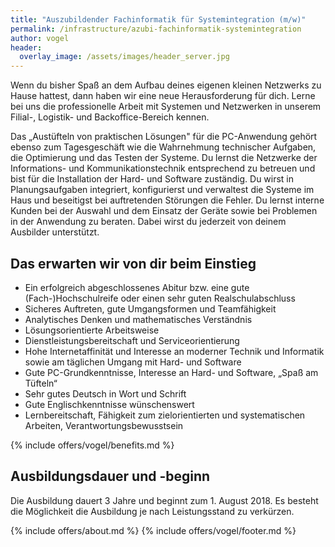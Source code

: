 ```yaml
---
title: "Auszubildender Fachinformatik für Systemintegration (m/w)"
permalink: /infrastructure/azubi-fachinformatik-systemintegration
author: vogel
header:
  overlay_image: /assets/images/header_server.jpg
---
```


Wenn du bisher Spaß an dem Aufbau deines eigenen kleinen Netzwerks zu Hause hattest,
dann haben wir eine neue Herausforderung für dich. Lerne bei uns die professionelle Arbeit
mit Systemen und Netzwerken in unserem Filial-, Logistik- und Backoffice-Bereich kennen.

Das „Austüfteln von praktischen Lösungen" für die PC-Anwendung gehört ebenso zum
Tagesgeschäft wie die Wahrnehmung technischer Aufgaben, die Optimierung und das Testen
der Systeme. Du lernst die Netzwerke der Informations- und Kommunikationstechnik
entsprechend zu betreuen und bist für die Installation der Hard- und Software zuständig. Du
wirst in Planungsaufgaben integriert, konfigurierst und verwaltest die Systeme im Haus und
beseitigst bei auftretenden Störungen die Fehler. Du lernst interne Kunden bei der Auswahl
und dem Einsatz der Geräte sowie bei Problemen in der Anwendung zu beraten. Dabei wirst
du jederzeit von deinem Ausbilder unterstützt. 

## Das erwarten wir von dir beim Einstieg

* Ein erfolgreich abgeschlossenes Abitur bzw. eine gute (Fach-)Hochschulreife oder einen sehr guten Realschulabschluss
* Sicheres Auftreten, gute Umgangsformen und Teamfähigkeit
* Analytisches Denken und mathematisches Verständnis
* Lösungsorientierte Arbeitsweise
* Dienstleistungsbereitschaft und Serviceorientierung
* Hohe Internetaffinität und Interesse an moderner Technik und Informatik sowie am täglichen Umgang mit Hard- und Software
* Gute PC-Grundkenntnisse, Interesse an Hard- und Software, „Spaß am Tüfteln“
* Sehr gutes Deutsch in Wort und Schrift
* Gute Englischkenntnisse wünschenswert
* Lernbereitschaft, Fähigkeit zum zielorientierten und systematischen Arbeiten, Verantwortungsbewusstsein 

{% include offers/vogel/benefits.md %}

## Ausbildungsdauer und -beginn

Die Ausbildung dauert 3 Jahre und beginnt zum 1. August 2018. Es besteht die Möglichkeit die Ausbildung je nach Leistungsstand zu verkürzen.

{% include offers/about.md %}
{% include offers/vogel/footer.md %}
